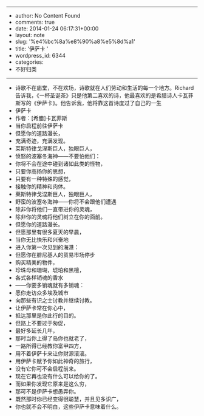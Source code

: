 - --
- author: No Content Found
- comments: true
- date: 2014-01-24 06:17:31+00:00
- layout: note
- slug: '%e4%bc%8a%e8%90%a8%e5%8d%a1'
- title: '伊萨卡  '
- wordpress_id: 6344
- categories:
- 不好归类
- --
- 诗歌不在庙堂，不在欢场，诗歌就在人们劳动和生活的每一个地方。Richard告诉我，《一杯圣诞茶》只是他第二喜欢的诗，他最喜欢的是希腊诗人卡瓦菲斯写的《伊萨卡》。他告诉我，他将靠这首诗度过了自己的一生
- 伊萨卡
- 作者：[希腊]卡瓦菲斯
- 当你启程前往伊萨卡
- 但愿你的道路漫长，
- 充满奇迹，充满发现。
- 莱斯特律戈涅斯巨人，独眼巨人，
- 愤怒的波塞冬海神——不要怕他们：
- 你将不会在途中碰到诸如此类的怪物，
- 只要你高扬你的思想，
- 只要有一种特殊的感觉，
- 接触你的精神和肉体。
- 莱斯特律戈涅斯巨人，独眼巨人，
- 野蛮的波塞冬海神——你将不会跟他们遭遇
- 除非你将他们一直带进你的灵魂，
- 除非你的灵魂将他们树立在你的面前。
- 但愿你的道路漫长。
- 但愿那里有很多夏天的早晨，
- 当你无比快乐和兴奋地
- 进入你第一次见到的海港：
- 但愿你在腓尼基人的贸易市场停步
- 购买精美的物件，
- 珍珠母和珊瑚，琥珀和黑檀，
- 各式各样销魂的香水
- ——你要多销魂就有多销魂：
- 愿你走访众多埃及城市
- 向那些有识之士讨教并继续讨教。
- 让伊萨卡常在你心中，
- 抵达那里是你此行的目的。
- 但路上不要过于匆促，
- 最好多延长几年，
- 那时当你上得了岛你也就老了，
- 一路所得已经教你富甲四方，
- 用不着伊萨卡来让你财源滚滚。
- 用伊萨卡赋予你如此神奇的旅行，
- 没有它你可不会启程前来。
- 现在它再也没有什么可以给你的了。
- 而如果你发现它原来是这么穷，
- 那可不是伊萨卡想愚弄你。
- 既然那时你已经变得很聪慧，并且见多识广，
- 你也就不会不明白，这些伊萨卡意味着什么。  
